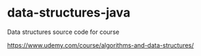 # data-structures-java
Data structures source  code for course

https://www.udemy.com/course/algorithms-and-data-structures/
